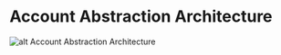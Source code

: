 # Account Abstraction Architecture

![alt Account Abstraction Architecture](https://github.com/venkatesh16031999/Blockchain/blob/erc4337/account-abstraction/EntryPointContract.png)

